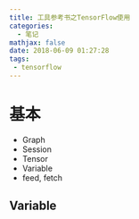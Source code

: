```yaml
---
title: 工具参考书之TensorFlow使用
categories:
  - 笔记
mathjax: false
date: 2018-06-09 01:27:28
tags:
 - tensorflow
---
```




# 基本
 - Graph
 - Session
 - Tensor
 - Variable
 - feed, fetch

## Variable
